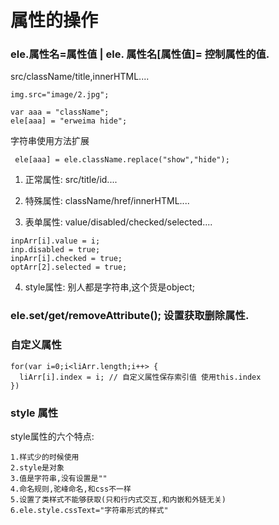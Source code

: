 # 属性的操作

  
### ele.属性名=属性值 | ele. 属性名[属性值]= 控制属性的值. 
src/className/title,innerHTML....

````
img.src="image/2.jpg";

var aaa = "className";
ele[aaa] = "erweima hide";
````

字符串使用方法扩展
````
 ele[aaa] = ele.className.replace("show","hide");
````

1. 正常属性: src/title/id....

2. 特殊属性: className/href/innerHTML....

3. 表单属性: value/disabled/checked/selected....

````
inpArr[i].value = i;
inp.disabled = true;
inpArr[i].checked = true;
optArr[2].selected = true;
````

4. style属性: 别人都是字符串,这个货是object;

### ele.set/get/removeAttribute(); 设置获取删除属性.

### 自定义属性
````
for(var i=0;i<liArr.length;i++> {
  liArr[i].index = i; // 自定义属性保存索引值 使用this.index
})
````
### style 属性

  style属性的六个特点:

    1.样式少的时候使用
    2.style是对象
    3.值是字符串,没有设置是""
    4.命名规则,驼峰命名,和css不一样
    5.设置了类样式不能够获取(只和行内式交互,和内嵌和外链无关)
    6.ele.style.cssText="字符串形式的样式"


         
                

